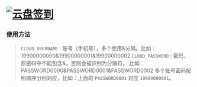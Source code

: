 # [![云盘签到](https://github.com/li5bo5/Cloud189-Actions/actions/workflows/checkin.yml/badge.svg)](https://github.com/li5bo5/Cloud189-Actions/actions/workflows/checkin.yml)

### 使用方法
> `CLOUD_USERNAME` : 账号（手机号），多个使用&分隔。比如：19900000000&19900000001&19900000002
> `CLOUD_PASSWORD` : 密码，原密码中不能包含&，否则会被识别为分隔符。 比如：PASSWORD0000&PASSWORD0001&PASSWORD0002
多个账号密码按照顺序分别对应，比如：上面的 `PASSWORD0001` 对应 `19900000001`。
